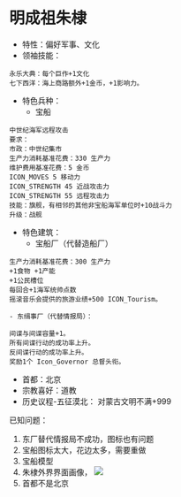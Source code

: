 # 明成祖朱棣
- 特性：偏好军事、文化
- 领袖技能：
```
永乐大典：每个巨作+1文化
七下西洋：海上商路额外+1金币，+1影响力。
```
- 特色兵种：
	- 宝船
```
中世纪海军远程攻击
要求：
市政：中世纪集市
生产力消耗基准花费：330 生产力
维护费用基准花费：5 金币
ICON_MOVES 5 移动力
ICON_STRENGTH 45 近战攻击力
ICON_STRENGTH 55 远程攻击力
技能：旗舰，有相邻的其他非宝船海军单位时+10战斗力
升级：战舰
```
- 特色建筑：
	- 宝船厂（代替造船厂）
```
生产力消耗基准花费：300 生产力
+1食物 +1产能
+1公民槽位
每回合+1海军统帅点数
摇滚音乐会提供的旅游业绩+500 ICON_Tourism。
```
	- 东缉事厂（代替情报局）：
```
间谍与间谍容量+1。
所有间谍行动的成功率上升。
反间谍行动的成功率上升。
奖励1个 Icon_Governor 总督头衔。
```
- 首都：北京
- 宗教喜好：道教
- 历史议程-五征漠北：
		对蒙古文明不满+999

已知问题：
1. 东厂替代情报局不成功，图标也有问题
2. 宝船图标太大，花边太多，需要重做
3. 宝船模型
4. 朱棣外界界面画像，
![](https://i.imgur.com/6UaTKbf.png)
5. 首都不是北京
